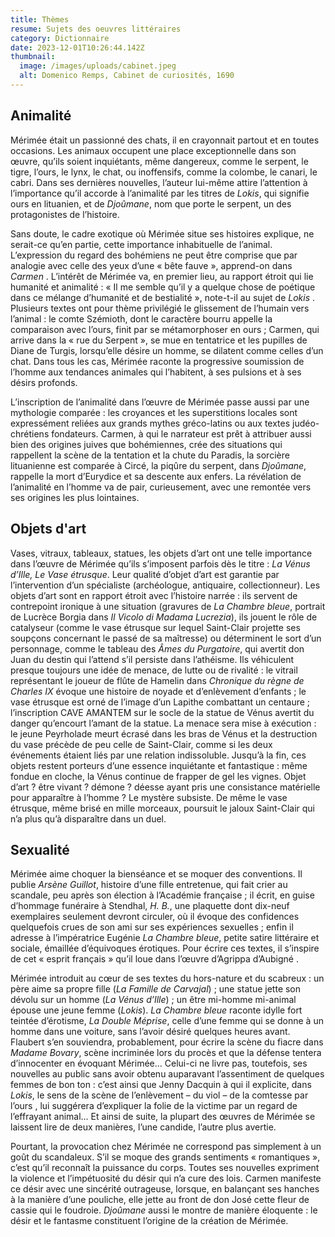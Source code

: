 ```yaml
---
title: Thèmes
resume: Sujets des oeuvres littéraires
category: Dictionnaire
date: 2023-12-01T10:26:44.142Z
thumbnail:
  image: /images/uploads/cabinet.jpeg
  alt: Domenico Remps, Cabinet de curiosités, 1690
---
```

## Animalité

Mérimée était un passionné des chats, il en crayonnait partout et en toutes occasions. Les animaux occupent une place exceptionnelle dans son œuvre, qu’ils soient inquiétants, même dangereux, comme le serpent, le tigre, l’ours, le lynx, le chat, ou inoffensifs, comme la colombe, le canari, le cabri. Dans ses dernières nouvelles, l’auteur lui-même attire l’attention à l’importance qu’il accorde à l’animalité par les titres de *Lokis*, qui signifie ours en lituanien, et de *Djoûmane*, nom que porte le serpent, un des protagonistes de l’histoire.

Sans doute, le cadre exotique où Mérimée situe ses histoires explique, ne serait-ce qu’en partie, cette importance inhabituelle de l’animal.  L’expression du regard des bohémiens ne peut être comprise que par analogie avec celle des yeux d’une « bête fauve », apprend-on dans *Carmen* . L’intérêt de Mérimée va, en premier lieu, au rapport étroit qui lie humanité et animalité : « Il me semble qu’il y a quelque chose de poétique dans ce mélange d’humanité et de bestialité », note-t-il au sujet de *Lokis* . Plusieurs textes ont pour thème privilégié le glissement de l’humain vers l’animal : le comte Szémioth, dont le caractère bourru appelle la comparaison avec l’ours, finit par se métamorphoser en ours ; Carmen, qui arrive dans la « rue du Serpent », se mue en tentatrice et les pupilles de Diane de Turgis, lorsqu’elle désire un homme, se dilatent comme celles d’un chat. Dans tous les cas, Mérimée raconte la progressive soumission de l’homme aux tendances animales qui l’habitent, à ses pulsions et à ses désirs profonds. 

L’inscription de l’animalité dans l’œuvre de Mérimée passe aussi par une mythologie comparée : les croyances et les superstitions locales sont expressément reliées aux grands mythes gréco-latins ou aux textes judéo-chrétiens fondateurs. Carmen, à qui le narrateur est prêt à attribuer aussi bien des origines juives que bohémiennes, crée des situations qui rappellent la scène de la tentation et la chute du Paradis, la sorcière lituanienne est comparée à Circé, la piqûre du serpent, dans *Djoûmane*, rappelle la mort d’Eurydice et sa descente aux enfers. La révélation de l’animalité en l’homme va de pair, curieusement, avec une remontée vers ses origines les plus lointaines. 

## Objets d'art

Vases, vitraux, tableaux, statues, les objets d’art ont une telle importance dans l’œuvre de Mérimée qu’ils s’imposent parfois dès le titre : *La Vénus d’Ille, Le Vase étrusque*. Leur qualité d’objet d’art est garantie par l’intervention d’un spécialiste (archéologue, antiquaire, collectionneur). 
Les objets d’art sont en rapport étroit avec l’histoire narrée : ils servent de contrepoint ironique à une situation (gravures de *La Chambre bleue*, portrait de Lucrèce Borgia dans *Il Vicolo di Madama Lucrezia*), ils jouent le rôle de catalyseur (comme le vase étrusque sur lequel Saint-Clair projette ses soupçons concernant le passé de sa maîtresse) ou déterminent le sort d’un personnage, comme le tableau des *Âmes du Purgatoire*, qui avertit don Juan du destin qui l’attend s’il persiste dans l’athéisme. Ils véhiculent presque toujours une idée de menace, de lutte ou de rivalité : le vitrail représentant le joueur de flûte de Hamelin dans *Chronique du règne de Charles IX* évoque une histoire de noyade et d’enlèvement d’enfants ; le vase étrusque est orné de l’image d’un Lapithe combattant un centaure ; l’inscription CAVE AMANTEM sur le socle de la statue de Vénus avertit du danger qu’encourt l’amant de la statue. La menace sera mise à exécution : le jeune Peyrholade meurt écrasé dans les bras de Vénus et la destruction du vase précède de peu celle de Saint-Clair, comme si les deux événements étaient liés par une relation indissoluble. 
Jusqu’à la fin, ces objets restent porteurs d’une essence inquiétante et fantastique : même fondue en cloche, la Vénus continue de frapper de gel les vignes. Objet d’art ? être vivant ? démone ? déesse ayant pris une consistance matérielle pour apparaître à l’homme ? Le mystère subsiste. De même le vase étrusque, même brisé en mille morceaux, poursuit le jaloux Saint-Clair qui n’a plus qu’à disparaître dans un duel.  

## Sexualité

Mérimée aime choquer la bienséance et se moquer des conventions. Il publie *Arsène Guillot*, histoire d’une fille entretenue, qui fait crier au scandale, peu après son élection à l’Académie française ; il écrit, en guise d’hommage funéraire à Stendhal, *H. B.*, une plaquette dont dix-neuf exemplaires seulement devront circuler, où il évoque des confidences quelquefois crues de son ami sur ses expériences sexuelles ; enfin il adresse à l’impératrice Eugénie *La Chambre bleue*, petite satire littéraire et sociale, émaillée d’équivoques érotiques. Pour écrire ces textes, il s’inspire de cet « esprit français » qu’il loue dans l’œuvre d’Agrippa d’Aubigné . 

Mérimée introduit au cœur de ses textes du hors-nature et du scabreux : un père aime sa propre fille (*La Famille de Carvajal*) ; une statue jette son dévolu sur un homme (*La Vénus d’Ille*) ; un être mi-homme mi-animal épouse une jeune femme (*Lokis*). *La Chambre bleue* raconte idylle fort teintée d’érotisme, *La Double Méprise*, celle d’une femme qui se donne à un homme dans une voiture, sans l’avoir désiré quelques heures avant. Flaubert s’en souviendra, probablement, pour écrire la scène du fiacre dans *Madame Bovary*, scène incriminée lors du procès et que la défense tentera d’innocenter en évoquant Mérimée… Celui-ci ne livre pas, toutefois, ses nouvelles au public sans avoir obtenu auparavant l’assentiment de quelques femmes de bon ton : c’est ainsi que Jenny Dacquin à qui il explicite, dans *Lokis*, le sens de la scène de l’enlèvement – du viol – de la comtesse par l’ours , lui suggérera d’expliquer la folie de la victime par un regard de l’effrayant animal… Et ainsi de suite, la plupart des œuvres de Mérimée se laissent lire de deux manières, l’une candide, l’autre plus avertie.

Pourtant, la provocation chez Mérimée ne correspond pas simplement à un goût du scandaleux. S’il se moque des grands sentiments « romantiques », c’est qu’il reconnaît la puissance du corps. Toutes ses nouvelles expriment la violence et l’impétuosité du désir qui n’a cure des lois. Carmen manifeste ce désir avec une sincérité outrageuse, lorsque, en balançant ses hanches à la manière d’une pouliche, elle jette au front de don José cette fleur de cassie qui le foudroie. *Djoûmane* aussi le montre de manière éloquente : le désir et le fantasme constituent l’origine de la création de Mérimée.